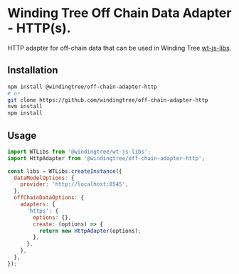 # Winding Tree Off Chain Data Adapter - HTTP(s).

HTTP adapter for off-chain data that can be used in Winding Tree [wt-js-libs](https://github.com/windingtree/wt-js-libs).

## Installation

```sh
npm install @windingtree/off-chain-adapter-http
# or
git clone https://github.com/windingtree/off-chain-adapter-http
nvm install
npm install
```

## Usage

```javascript
import WTLibs from '@windingtree/wt-js-libs';
import HttpAdapter from '@windingtree/off-chain-adapter-http';

const libs = WTLibs.createInstance({
  dataModelOptions: {
    provider: 'http://localhost:8545',
  },
  offChainDataOptions: {
    adapters: {
      'https': {
        options: {},
        create: (options) => {
          return new HttpAdapter(options);
        },
      },
    },
  },
});
```
